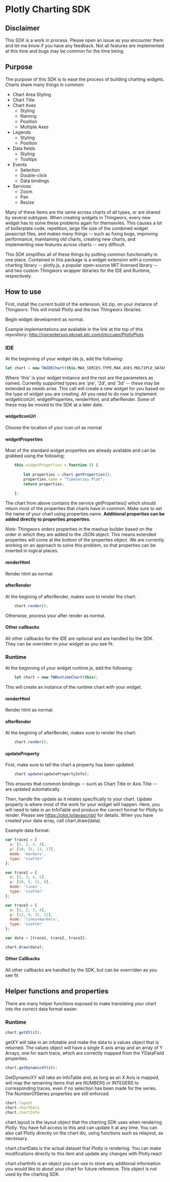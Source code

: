 # Plotly Charting SDK

## Disclaimer
This SDK is a work in process. Please open an issue as you encounter them and let me know if you have any feedback. Not all features are implemented at this time and bugs may be common for the time being.

## Purpose
The purpose of this SDK is to ease the process of building charting widgets. 
Charts share many things in common:

* Chart Area Styling
* Chart Title
* Chart Axes
    * Styling
    * Naming
    * Position
    * Multiple Axes
* Legends
    * Styling
    * Position
* Data fields
    * Styling
    * Tooltips
* Events
    * Selection
    * Double-click
    * Data bindings
* Services
    * Zoom
    * Pan
    * Resize

Many of these items are the same across charts of all types, or are shared by several subtypes. When creating widgets in Thingworx, every new widget has to solve these problems again for themsevles. This causes a lot of boilerplate code, repetition, large file size of the combined widget javascript files, and makes many things -- such as fixing bugs, improving performance, maintaining old charts, creating new charts, and implementing new features across charts -- very difficult.

This SDK simplifies all of these things by putting common functionality in one place. Contained in this package is a widget extension with a common charting library -- plotly.js, a popular open-source MIT licensed library -- and two custom Thingworx wrapper libraries for the IDE and Runtime, respectively.

## How to use

First, install the current build of the extension, kit.zip, on your instance of Thingworx. This will install Plotly and the two Thingworx libraries. 

Begin widget development as normal.

Example implementations are available in the link at the top of this repository: http://roicentersvn.ptcnet.ptc.com/jmccuen/PlotlyPlots


### IDE
At the beginning of your widget ide.js, add the following:

```javascript
let chart = new TWIDEChart(this,MAX_SERIES,TYPE,MAX_AXES,MULTIPLE_DATASOURCES);
```
Where 'this' is your widget instance and the rest are the parameters as named. Currently supported types are 'pie', '2d', and '3d' -- these may be extended as needs arise. This call will create a new widget for you based on the type of widget you are creating. All you need to do now is implement widgetIconUrl, widgetProperties, renderHtml, and afterRender. Some of these may be moved to the SDK at a later date.

#### widgetIconUrl
Choose the location of your icon url as normal

#### widgetProperties
Most of the standard widget properties are already available and can be grabbed using the following:
```javascript
    this.widgetProperties = function () {
		
		let properties = chart.getProperties();
		properties.name = "Timeseries Plot";
		return properties;
		
	};
```

The chart from above contains the service getProperties() which should return most of the properties that charts have in common. Make sure to set the name of your chart using properties.name. **Additional properties can be added directly to properties.properties**.

*Note*: Thingworx orders properties in the mashup builder based on the order in which they are added to the JSON object. This means extended properties will come at the bottom of the properties object. We are currently working on an approach to solve this problem, so that properties can be inserted in logical places.


#### renderHtml
Render html as normal.

#### afterRender
At the begining of afterRender, makes sure to render the chart:
```javascript
    chart.render();
```
Otherwise, process your after render as normal.

#### Other callbacks
All other callbacks for the IDE are optional and are handled by the SDK. They can be overriden in your widget as you see fit.

### Runtime
At the beginning of your widget runtime.js, add the following:

```javascript	
    let chart = new TWRuntimeChart(this);
```
This will create an instance of the runtime chart with your widget. 

#### renderHtml
Render html as normal.

#### afterRender
At the begining of afterRender, makes sure to render the chart:
```javascript
    chart.render();
```

#### updateProperty

First, make sure to tell the chart a property has been updated:
```javascript
    chart.update(updatePropertyInfo);
```
This ensures that common bindings -- such as Chart Title or Axis Title -- are updated automatically.

Then, handle the update as it relates specifically to your chart. Update property is where most of the work for your widget will happen. Here, you will need to take in an InfoTable and produce the correct format for Plotly to render. Please see https://plot.ly/javascript/ for details. When you have created your data array, call chart.draw(data).

Example data format:
```javascript
var trace1 = {
  x: [1, 2, 3, 4],
  y: [10, 15, 13, 17],
  mode: 'markers',
  type: 'scatter'
};

var trace2 = {
  x: [2, 3, 4, 5],
  y: [16, 5, 11, 9],
  mode: 'lines',
  type: 'scatter'
};

var trace3 = {
  x: [1, 2, 3, 4],
  y: [12, 9, 15, 12],
  mode: 'lines+markers',
  type: 'scatter'
};

var data = [trace1, trace2, trace3];

chart.draw(data);
```

#### Other Callbacks

All other callbacks are handled by the SDK, but can be overrriden as you see fit


## Helper functions and properties
There are many helper functions exposed to make translating your chart into the correct data format easier. 

### Runtime

```javascript
chart.getXY(it);
```
getXY will take in an infotable and make the data to a values object that is returned. The values object will have a single X axis array and an array of Y Arrays, one for each trace, which are correctly mapped from the YDataField properties.

```javascript
chart.getDynamicXY(it);
```

GetDynamicXY will take an InfoTable and, as long as an X Axis is mapped, will map the remaining items that are NUMBERS or INTEGERS to corresponding traces, even if no selection has been made for the series. The NumberOfSeries properties are still enforced.

```javascript
chart.layout
chart.chartData
chart.chartInfo
```

chart.layout is the layout object that the charting SDK uses when rendering Plotly. You have full access to this and can update it at any time. You can also call Plotly directly on the chart div, using functions such as relayout, as necessary.

chart.chartData is the actual dataset that Plotly is rendering. You can make modifications directly to this item and update any changes with Plotly.react

chart.chartInfo is an object you can use to store any additional information you would like to about your chart for future reference. This object is not used by the charting SDK.


